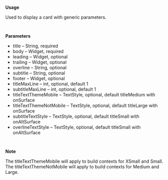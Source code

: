 **Usage**

Used to display a card with generic parameters.

` `

**Parameters**

* title – String, required 
* body – Widget, required 
* leading – Widget, optional 
* trailing – Widget, optional 
* overline – String, optional 
* subtitle – String, optional 
* footer – Widget, optional 
* titleMaxLine – int, optional, default 1 
* subtitleMaxLine – int, optional, default 1 
* titleTextThemeMobile – TextStyle, optional, default titleMedium with onSurface 
* titleTextThemeNotMobile – TextStyle, optional, default titleLarge with onSurface 
* subtitleTextStyle – TextStyle, optional, default titleSmall with onAltSurface 
* overlineTextStyle – TextStyle, optional, default titleSmall with onAltSurface 

` `

**Note**

The titleTextThemeMobile will apply to build contexts for XSmall and Small. The titleTextThemeNotMobile will apply to build contexts for Medium and Large.

` `